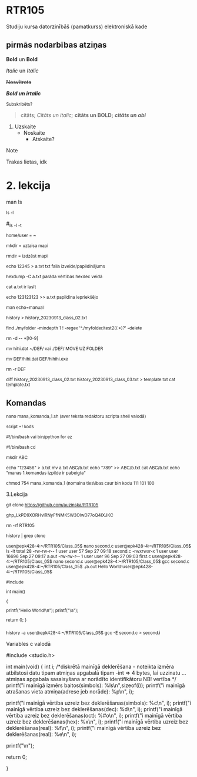 # RTR105

Studiju kursa datorzinībāš (pamatkurss) elektroniskā kade

## pirmās nodarbības atziņas

**Bold** un __Bold__

*Italic* un _Italic_

~~Nosvītrots~~

***Bold un irtalic***

<sub>Subskribēts?</sub>

>citāts; *Citāts un italic;* **citāts un BOLD;** ***citāts un abi***
1. Uzskaite
   - Noskaite
     - Atskaite?
>[!NOTE]
>Trakas lietas, idk

<!-- Neredzams komentārs -->

# 2. lekcija
man ls

<sub>ls -l</sub> 

#<sub>ls -l -t</sub>

<sub>home/user = ~</sub>

<sub>mkdir = uztaisa mapi</sub>

<sub>rmdir = izdzēst mapi</sub>

<sub>echo 12345 > a.txt txt faila izveide/papildinājums</sub>

<sub>hexdump -C a.txt parāda vērtības hexdec veidā</sub>

<sub>cat a.txt ir lasīt</sub>

<sub>echo 123123123 >> a.txt papildina iepriekšējo</sub>

<sub>man echo=manual</sub>

<sub>history > history_20230913_class_02.txt</sub>

<sub>find ./myfolder -mindepth 1 ! -regex '^./myfolder/test2\(/.*\)?' -delete</sub>   

<sub>rm -d -- *[!0-9]</sub>

<sub> mv hihi.dat ~/DEF/ vai ./DEF/ MOVE UZ FOLDER</sub>

<sub>mv DEF/hihi.dat DEF/hihihi.exe</sub>

<sub>rm -r DEF</sub>


<sub>
diff history_20230913_class_02.txt history_20230913_class_03.txt > template.txt
cat template.txt 
</sub>

## Komandas
<sub>nano mana_komanda_1.sh (aver teksta redaktoru scripta shell valodā)</sub>

<sub>script =! kods</sub>

<sub>#!/bin/bash  vai  bin/python for ez </sub>

<sub>
#!/bin/bash </sub>

<sub>
cd </sub>

<sub>mkdir ABC</sub>

<sub>
echo "123456" > a.txt
</sub>

<sub>
mv a.txt ABC/b.txt
</sub>

<sub>
echo "789" >> ABC/b.txt
</sub>

<sub>
cat ABC/b.txt
</sub>

<sub>
echo "manas 1.komandas izpilde ir pabeigta"
</sub>

<sub>chmod 754 mana_komanda_1 (nomaina ties\ibas caur bin kodu 111 101 100</sub>

3.Lekcija

<sub>git clone https://github.com/auzinska/RTR105</sub>

<sub>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</sub>

<sub>rm -rf RTR105</sub>

<sub> history | grep clone</sub>



<sub>user@epk428-4:~/RTR105/Class_05$ nano second.c 
user@epk428-4:~/RTR105/Class_05$ ls -lt
total 28
-rw-rw-r-- 1 user user    57 Sep 27 09:18 second.c
-rwxrwxr-x 1 user user 16696 Sep 27 09:17 a.out
-rw-rw-r-- 1 user user    96 Sep 27 09:03 first.c
user@epk428-4:~/RTR105/Class_05$ nano second.c 
user@epk428-4:~/RTR105/Class_05$ gcc second.c 
user@epk428-4:~/RTR105/Class_05$ ./a.out
Hello World!user@epk428-4:~/RTR105/Class_05$ 
</sub>

<sub>
#include <stdio.h>

int main()

 {

 printf("Hello World!\n");
 printf("\a");

 return 0;
 }

</sub>

<sub>history -a</sub>
<sub>user@epk428-4:~/RTR105/Class_05$ gcc -E second.c > second.i
</sub>
<sub>

Variables c valodā

#include <studio.h>

int main(void)
 {
 int i; /*diskrētā mainīgā deklerēšana - noteikta izmēra atbilstosi datu tipam atmiņas apgabalā
       tipam -int => 4 bytes, lai uzzinatu ...
        atmiņas apgabala sasaisyšana ar norādīto identifikātoru
        NB! vertība
         */
 printf("i mainīgā izmērs baitos(simbols): %ls\n",sizeof(i));
 printf("i mainīgā atrašanas vieta atmiņa(adrese jeb norāde): %p\n", i);


 printf("i mainīgā vērtiba uzreiz bez deklerēšanas(simbols): %c\n", i);
 printf("i mainīgā vērtiba uzreiz bez deklerēšanas(dec): %d\n", i);
 printf("i mainīgā vērtiba uzreiz bez deklerēšanas(oct): %#o\n", i);
 printf("i mainīgā vērtiba uzreiz bez deklerēšanas(hex): %x\n", i);
 printf("i mainīgā vērtiba uzreiz bez deklerēšanas(real): %f\n", i);
 printf("i mainīgā vērtiba uzreiz bez deklerēšanas(real): %e\n", i);


 printf("\n");

 return 0;
 
 }


</sub>

